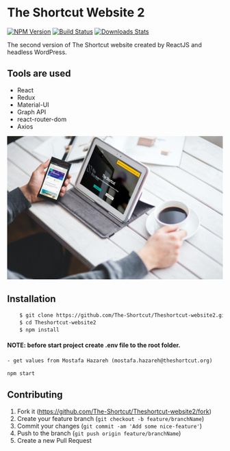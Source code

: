 # The Shortcut Website 2

[![NPM Version][npm-image]][npm-url]
[![Build Status][travis-image]][travis-url]
[![Downloads Stats][npm-downloads]][npm-url]

The second version of The Shortcut website created by ReactJS and headless WordPress.

## Tools are used

- React
- Redux
- Material-UI
- Graph API
- react-router-dom
- Axios


![](mockup.jpg)

## Installation

```sh
    $ git clone https://github.com/The-Shortcut/Theshortcut-website2.git
    $ cd Theshortcut-website2
    $ npm install
```

#### NOTE: before start project create .env file to the root folder.
    
    - get values from Mostafa Hazareh (mostafa.hazareh@theshortcut.org)

```sh
npm start
```


## Contributing

1. Fork it (<https://github.com/The-Shortcut/Theshortcut-website2/fork>)
2. Create your feature branch (`git checkout -b feature/branchName`)
3. Commit your changes (`git commit -am 'Add some nice-feature'`)
4. Push to the branch (`git push origin feature/branchName`)
5. Create a new Pull Request

<!-- Markdown link & img dfn's -->
[npm-image]: https://img.shields.io/npm/v/datadog-metrics.svg?style=flat-square
[npm-url]: https://npmjs.org/package/datadog-metrics
[npm-downloads]: https://img.shields.io/npm/dm/datadog-metrics.svg?style=flat-square
[travis-image]: https://img.shields.io/travis/dbader/node-datadog-metrics/master.svg?style=flat-square
[travis-url]: https://travis-ci.org/dbader/node-datadog-metrics
[wiki]: https://github.com/yourname/yourproject/wiki